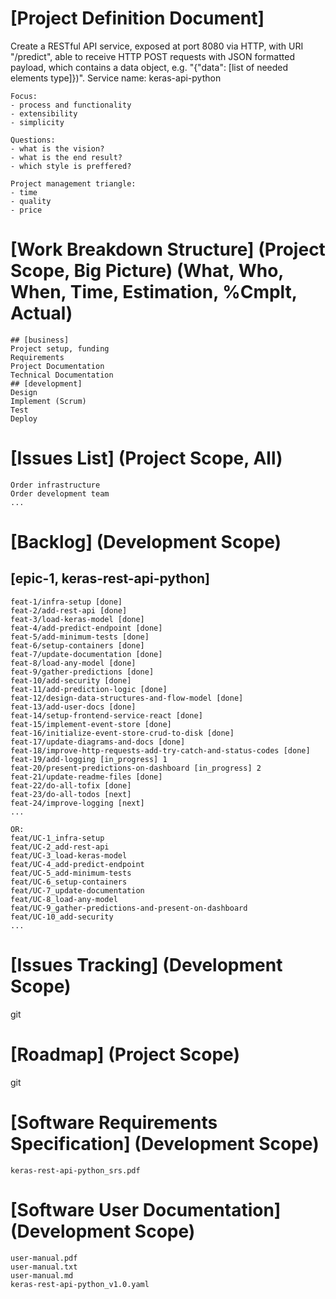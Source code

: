 # [Project Definition Document]
Create a RESTful API service, exposed at port 8080 via HTTP, with URI "/predict", able to receive HTTP POST requests with JSON formatted payload, which contains a data object, e.g. "{"data": [list of needed elements type]})".
Service name: keras-api-python

```
Focus:
- process and functionality
- extensibility
- simplicity

Questions:
- what is the vision?
- what is the end result?
- which style is preffered?

Project management triangle:
- time
- quality
- price
```

# [Work Breakdown Structure] (Project Scope, Big Picture) (What, Who, When, Time, Estimation, %Cmplt, Actual)
```
## [business]
Project setup, funding
Requirements
Project Documentation
Technical Documentation
## [development]
Design
Implement (Scrum)
Test
Deploy
```

# [Issues List] (Project Scope, All)
```
Order infrastructure
Order development team
...
```

# [Backlog] (Development Scope)
## [epic-1, keras-rest-api-python]
```
feat-1/infra-setup [done]
feat-2/add-rest-api [done]
feat-3/load-keras-model [done]
feat-4/add-predict-endpoint [done]
feat-5/add-minimum-tests [done]
feat-6/setup-containers [done]
feat-7/update-documentation [done]
feat-8/load-any-model [done]
feat-9/gather-predictions [done]
feat-10/add-security [done]
feat-11/add-prediction-logic [done]
feat-12/design-data-structures-and-flow-model [done]
feat-13/add-user-docs [done]
feat-14/setup-frontend-service-react [done]
feat-15/implement-event-store [done]
feat-16/initialize-event-store-crud-to-disk [done]
feat-17/update-diagrams-and-docs [done]
feat-18/improve-http-requests-add-try-catch-and-status-codes [done]
feat-19/add-logging [in_progress] 1
feat-20/present-predictions-on-dashboard [in_progress] 2
feat-21/update-readme-files [done]
feat-22/do-all-tofix [done]
feat-23/do-all-todos [next]
feat-24/improve-logging [next]
...

OR:
feat/UC-1_infra-setup
feat/UC-2_add-rest-api
feat/UC-3_load-keras-model
feat/UC-4_add-predict-endpoint
feat/UC-5_add-minimum-tests
feat/UC-6_setup-containers
feat/UC-7_update-documentation
feat/UC-8_load-any-model
feat/UC-9_gather-predictions-and-present-on-dashboard
feat/UC-10_add-security
...
```

# [Issues Tracking] (Development Scope)
git

# [Roadmap] (Project Scope)
git

# [Software Requirements Specification] (Development Scope)
```
keras-rest-api-python_srs.pdf
```

# [Software User Documentation] (Development Scope)
```
user-manual.pdf
user-manual.txt
user-manual.md
keras-rest-api-python_v1.0.yaml
```